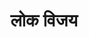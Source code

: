 ---
title: लोक विजय
trans: lok-vijay

type: chapter

order:
  cat: anga
  aagam: 
    position: 1
    depth: 1
  book: 
    position: 1
    depth: 2
  chapter: 
    position: 2
    depth: 3

parent:
  type: book

children:
  type: lesson
  count: 9

---